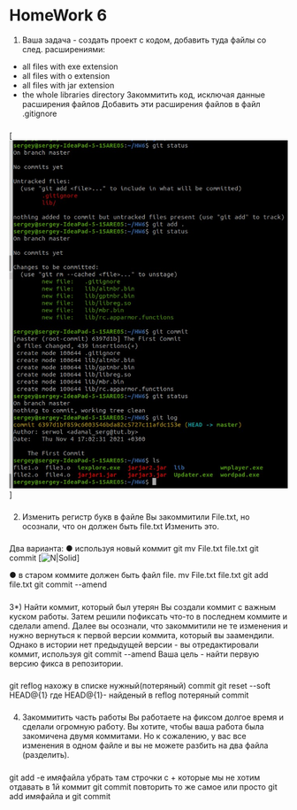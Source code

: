 # HomeWork 6
1) Ваша задача - создать проект с кодом, добавить туда файлы со след. расширениями:
 * all files with exe extension
 * all files with o extension
 * all files with jar extension
 * the whole libraries directory
 Закоммитить код, исключая данные расширения файлов
Добавить эти расширения файлов в файл .gitignore

##### 
[![N|Solid](https://github.com/serwol2/DOS-07/blob/main/HW6-git/6-1.jpg)]
#####

2) Изменить регистр букв в файле 
Вы закоммитили File.txt, но осознали, что он должен быть file.txt
Изменить это.

#####
Два варианта:
●      используя новый коммит
git mv File.txt file.txt
git commit
[![N|Solid](https://cldup.com/dTxpPi9lDf.thumb.png)]

●      в старом коммите должен быть файл file.
mv File.txt file.txt
git add file.txt
git commit --amend
#####

3*) Найти коммит, который был утерян
Вы создали коммит с важным куском работы. Затем решили пофиксать что-то в последнем коммите и сделали amend.
Далее вы осознали, что закоммитили не те изменения и нужно вернуться к первой версии коммита, который вы заамендили.
Однако в истории нет предыдущей версии - вы отредактировали коммит, используя git commit --amend
Ваша цель - найти первую версию фикса в репозитории.

#####
git reflog
нахожу в списке нужный(потеряный) commit
git reset --soft HEAD@{1} где HEAD@{1}- найденый в reflog потеряный commit
#####

4) Закоммитить часть работы
Вы работаете на фиксом долгое время и сделали огромную работу. Вы хотите, чтобы ваша работа была закомичена двумя коммитами.
Но к сожалению, у вас все изменения в одном файле и вы не можете разбить на два файла (разделить).

#####
git add -e имяфайла
убрать там строчки с + которые мы не хотим отдавать в 1й коммит
git commit
повторить то же самое или просто git add имяфайла и git commit
#####
